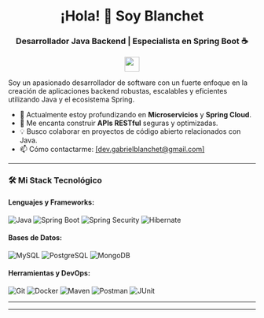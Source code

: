 <h1 align="center">
  ¡Hola! 👋 Soy Blanchet
</h1>
<h3 align="center">
  Desarrollador Java Backend | Especialista en Spring Boot ☕
</h3>
<p align="center">
  <img src="https://raw.githubusercontent.com/MartinHeinz/MartinHeinz/master/wave.gif" width="30px">
</p>

<p align="left">
  Soy un apasionado desarrollador de software con un fuerte enfoque en la creación de aplicaciones backend robustas, escalables y eficientes utilizando Java y el ecosistema Spring.
</p>

<ul>
  <li>🌱 Actualmente estoy profundizando en <strong>Microservicios</strong> y <strong>Spring Cloud</strong>.</li>
  <li>🚀 Me encanta construir <strong>APIs RESTful</strong> seguras y optimizadas.</li>
  <li>💡 Busco colaborar en proyectos de código abierto relacionados con Java.</li>
  <li>📫 Cómo contactarme: <a href="mailto:[dev.gabrielblanchet@gmail.com]">[dev.gabrielblanchet@gmail.com]</a></li>
</ul>

<hr>

<h3 align="left">🛠️ Mi Stack Tecnológico</h3>
<p align="left">
  <h4>Lenguajes y Frameworks:</h4>
  <img src="https://img.shields.io/badge/Java-ED8B00?style=for-the-badge&logo=openjdk&logoColor=white" alt="Java"/>
  <img src="https://img.shields.io/badge/Spring-6DB33F?style=for-the-badge&logo=spring&logoColor=white" alt="Spring Boot"/>
  <img src="https://img.shields.io/badge/Spring_Security-6DB33F?style=for-the-badge&logo=springsecurity&logoColor=white" alt="Spring Security"/>
  <img src="https://img.shields.io/badge/Hibernate-59666C?style=for-the-badge&logo=hibernate&logoColor=white" alt="Hibernate"/>

  <h4>Bases de Datos:</h4>
  <img src="https://img.shields.io/badge/MySQL-4479A1?style=for-the-badge&logo=mysql&logoColor=white" alt="MySQL"/>
  <img src="https://img.shields.io/badge/PostgreSQL-4169E1?style=for-the-badge&logo=postgresql&logoColor=white" alt="PostgreSQL"/>
  <img src="https://img.shields.io/badge/MongoDB-47A248?style=for-the-badge&logo=mongodb&logoColor=white" alt="MongoDB"/>
  
  <h4>Herramientas y DevOps:</h4>
  <img src="https://img.shields.io/badge/Git-F05032?style=for-the-badge&logo=git&logoColor=white" alt="Git"/>
  <img src="https://img.shields.io/badge/Docker-2496ED?style=for-the-badge&logo=docker&logoColor=white" alt="Docker"/>
  <img src="https://img.shields.io/badge/Maven-C71A36?style=for-the-badge&logo=apachemaven&logoColor=white" alt="Maven"/>
  <img src="https://img.shields.io/badge/Postman-FF6C37?style=for-the-badge&logo=postman&logoColor=white" alt="Postman"/>
  <img src="https://img.shields.io/badge/JUnit5-25A162?style=for-the-badge&logo=junit5&logoColor=white" alt="JUnit"/>
</p>

<hr>

<hr>
